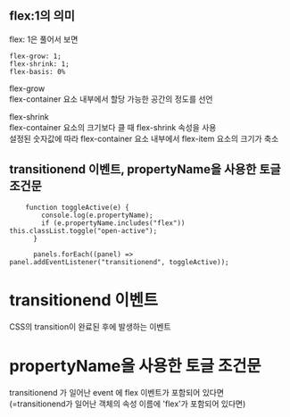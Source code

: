 ## flex:1의 의미

flex: 1은 풀어서 보면<br/>

```
flex-grow: 1;
flex-shrink: 1;
flex-basis: 0%
```

flex-grow<br/>
flex-container 요소 내부에서 할당 가능한 공간의 정도를 선언<br/>

flex-shrink<br/>
flex-container 요소의 크기보다 클 때 flex-shrink 속성을 사용<br/>
설정된 숫자값에 따라 flex-container 요소 내부에서 flex-item 요소의 크기가 축소

## transitionend 이벤트, propertyName을 사용한 토글 조건문

```
    function toggleActive(e) {
        console.log(e.propertyName);
        if (e.propertyName.includes("flex")) this.classList.toggle("open-active");
      }

      panels.forEach((panel) => panel.addEventListener("transitionend", toggleActive));
```

# transitionend 이벤트

CSS의 transition이 완료된 후에 발생하는 이벤트

# propertyName을 사용한 토글 조건문

transitionend 가 일어난 event 에 flex 이벤트가 포함되어 있다면 <br/>
(=transitionend가 일어난 객체의 속성 이름에 'flex'가 포함되어 있다면)
